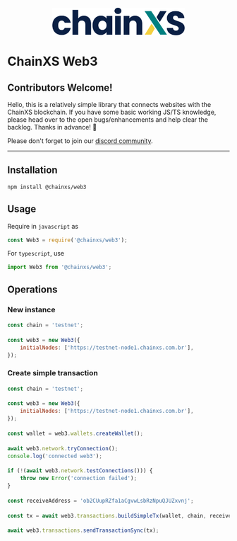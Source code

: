<p align="center">
  <img src="assets/logo.png" width="300" alt="ChainXS Web3" />
</p>

# ChainXS Web3

## Contributors Welcome!
Hello, this is a relatively simple library that connects websites with the ChainXS blockchain. If you have some basic working JS/TS knowledge, please head over to the open bugs/enhancements and help clear the backlog. Thanks in advance! 🤠

Please don't forget to join our [discord community](https://discord.com/invite/x4TKNBQ9Gz).

---

## Installation
```sh
npm install @chainxs/web3
```

## Usage

Require in `javascript` as
```javascript
const Web3 = require('@chainxs/web3');
```
For `typescript`, use
```javascript
import Web3 from '@chainxs/web3';
```

## Operations

### New instance

```javascript
const chain = 'testnet';
  
const web3 = new Web3({
    initialNodes: ['https://testnet-node1.chainxs.com.br'],
});
```

### Create simple transaction

```javascript
const chain = 'testnet';
  
const web3 = new Web3({
    initialNodes: ['https://testnet-node1.chainxs.com.br'],
});
  
const wallet = web3.wallets.createWallet();

await web3.network.tryConnection();
console.log('connected web3');

if (!(await web3.network.testConnections())) {
    throw new Error('connection failed');
}

const receiveAddress = 'ob2CUupRZfa1aCgvwLsbRzNpuQJUZxvnj';

const tx = await web3.transactions.buildSimpleTx(wallet, chain, receiveAddress, '100');

await web3.transactions.sendTransactionSync(tx);
```
